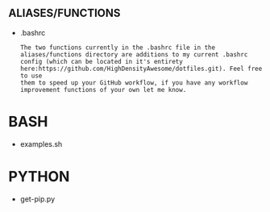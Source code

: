 ## ALIASES/FUNCTIONS ##
  - .bashrc
  
        The two functions currently in the .bashrc file in the aliases/functions directory are additions to my current .bashrc 
        config (which can be located in it's entirety here:https://github.com/HighDensityAwesome/dotfiles.git). Feel free to use
        them to speed up your GitHub workflow, if you have any workflow improvement functions of your own let me know.

# BASH #
  - examples.sh

# PYTHON #
  - get-pip.py

